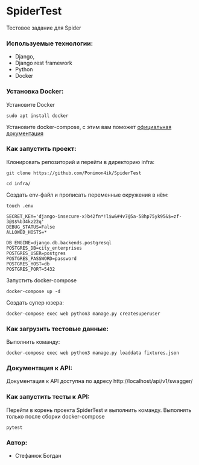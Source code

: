 # SpiderTest
Тестовое задание для Spider


### Используемые технологии:

+ Django,
+ Django rest framework
+ Python
+ Docker

### Установка Docker:

Установите Docker
```
sudo apt install docker
```

Установите docker-compose, с этим вам поможет [официальная документация](https://docs.docker.com/compose/install/)

### Как запустить проект:

Клонировать репозиторий и перейти в директорию infra:
```
git clone https://github.com/Ponimon4ik/SpiderTest
```
```
cd infra/
```

Cоздать env-файл и прописать переменные окружения в нём:
```
touch .env
```
```
SECRET_KEY='django-insecure-x)b42fn*!l$w&#4v7@5a-58hp75yk95&$=zf-3@$$%b34kz22q'
DEBUG_STATUS=False
ALLOWED_HOSTS=*

DB_ENGINE=django.db.backends.postgresql
POSTGRES_DB=city_enterprises
POSTGRES_USER=postgres
POSTGRES_PASSWORD=password
POSTGRES_HOST=db
POSTGRES_PORT=5432
```

Запустить docker-compose
```
docker-compose up -d
```

Создать супер юзера:
```
docker-compose exec web python3 manage.py createsuperuser
```


### Как загрузить тестовые данные:

Выполнить команду:
```
docker-compose exec web python3 manage.py loaddata fixtures.json
```

### Документация к API:

Документация к API доступна по адресу http://localhost/api/v1/swagger/

### Как запустить тесты к API:

Перейти в корень проекта SpiderTest и выполнить команду.
Выполнять только после сборки docker-compose
```
pytest
```


### Автор:

+ Стефанюк Богдан